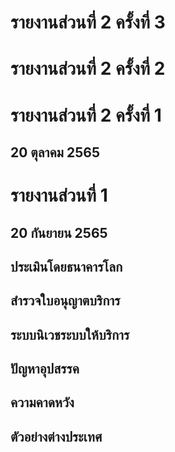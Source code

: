 # รายงานส่วนที่ 2 ครั้งที่ 3

# รายงานส่วนที่ 2 ครั้งที่ 2 

# รายงานส่วนที่ 2 ครั้งที่ 1
## 20 ตุลาคม 2565

# รายงานส่วนที่ 1
## 20 กันยายน 2565
## ประเมินโดยธนาคารโลก
## สำรวจใบอนุญาตบริการ
## ระบบนิเวชระบบให้บริการ
##  ปัญหาอุปสรรค
## ความคาดหวัง
## ตัวอย่างต่างประเทศ
